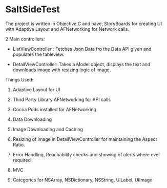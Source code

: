 # SaltSideTest

The project is written in Objective C and have, StoryBoards for creating UI with Adaptive Layout and AFNetworking for Network calls.

2 Main controllers:

- ListViewController : Fetches Json Data fro the Data API given and populates the tableview.

- DetailViewController: Takes a Model object, displays the text and downloads image with resizing logic of image.

Things Used:

1. Adaptive Layout for UI

2. Third Party Library AFNetworking for API calls 

3. Cocoa Pods installed for AFNetworking 

4. Data Downloading

5. Image Downloading and Caching

6. Resizing of image in DetailViewController for maintaining the Aspect Ratio.

7. Error Handling, Reachability checks and showing of alerts where ever required

8. MVC

9. Categories for NSArray, NSDictionary, NSString, UILabel, UIImage

